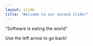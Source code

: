 ```yaml
---
layout: slide
title: "Welcome to our second slide!"
---
```

"Software is eating the world"

Use the left arrow to go back!

